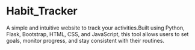 # Habit_Tracker
A simple and intuitive website to track your activities.Built using Python, Flask, Bootstrap, HTML, CSS, and JavaScript, this tool allows users to set goals, monitor progress, and stay consistent with their  routines.
